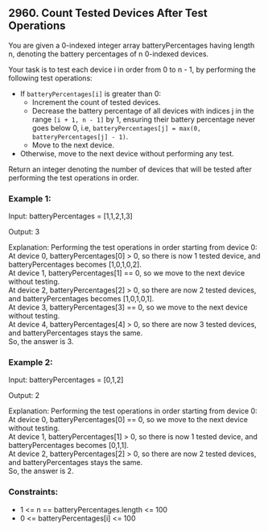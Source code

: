 ## 2960. Count Tested Devices After Test Operations

You are given a 0-indexed integer array batteryPercentages having length n, denoting the battery percentages of n 0-indexed devices.

Your task is to test each device i in order from 0 to n - 1, by performing the following test operations:

- If `batteryPercentages[i]` is greater than 0:
  - Increment the count of tested devices.
  - Decrease the battery percentage of all devices with indices j in the range `[i + 1, n - 1]` by 1, ensuring their battery percentage never goes below 0, i.e, `batteryPercentages[j] = max(0, batteryPercentages[j] - 1)`.
  - Move to the next device.
- Otherwise, move to the next device without performing any test.

Return an integer denoting the number of devices that will be tested after performing the test operations in order.

### Example 1:

Input: batteryPercentages = [1,1,2,1,3]

Output: 3

Explanation: Performing the test operations in order starting from device 0:</br>
At device 0, batteryPercentages[0] > 0, so there is now 1 tested device, and batteryPercentages becomes [1,0,1,0,2].</br>
At device 1, batteryPercentages[1] == 0, so we move to the next device without testing.</br>
At device 2, batteryPercentages[2] > 0, so there are now 2 tested devices, and batteryPercentages becomes [1,0,1,0,1].</br>
At device 3, batteryPercentages[3] == 0, so we move to the next device without testing.</br>
At device 4, batteryPercentages[4] > 0, so there are now 3 tested devices, and batteryPercentages stays the same.</br>
So, the answer is 3.

### Example 2:

Input: batteryPercentages = [0,1,2]

Output: 2

Explanation: Performing the test operations in order starting from device 0:</br>
At device 0, batteryPercentages[0] == 0, so we move to the next device without testing.</br>
At device 1, batteryPercentages[1] > 0, so there is now 1 tested device, and batteryPercentages becomes [0,1,1].</br>
At device 2, batteryPercentages[2] > 0, so there are now 2 tested devices, and batteryPercentages stays the same.</br>
So, the answer is 2.

### Constraints:

- 1 <= n == batteryPercentages.length <= 100
- 0 <= batteryPercentages[i] <= 100
